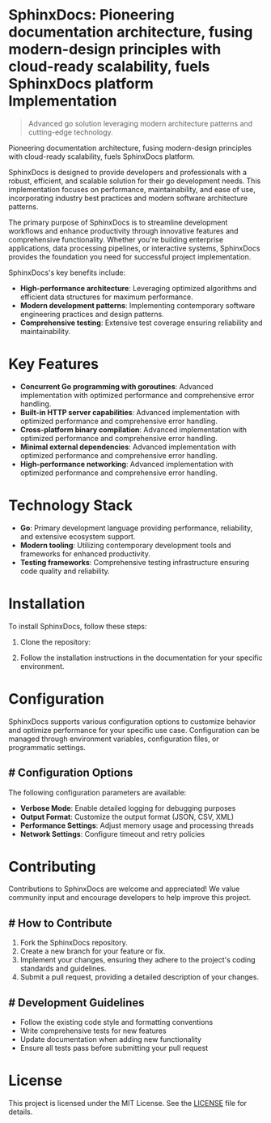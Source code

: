 <!-- fallback_SphinxDocs_20250807060343_56308 -->

# SphinxDocs: Pioneering documentation architecture, fusing modern-design principles with cloud-ready scalability, fuels SphinxDocs platform Implementation
> Advanced go solution leveraging modern architecture patterns and cutting-edge technology.

Pioneering documentation architecture, fusing modern-design principles with cloud-ready scalability, fuels SphinxDocs platform.

SphinxDocs is designed to provide developers and professionals with a robust, efficient, and scalable solution for their go development needs. This implementation focuses on performance, maintainability, and ease of use, incorporating industry best practices and modern software architecture patterns.

The primary purpose of SphinxDocs is to streamline development workflows and enhance productivity through innovative features and comprehensive functionality. Whether you're building enterprise applications, data processing pipelines, or interactive systems, SphinxDocs provides the foundation you need for successful project implementation.

SphinxDocs's key benefits include:

* **High-performance architecture**: Leveraging optimized algorithms and efficient data structures for maximum performance.
* **Modern development patterns**: Implementing contemporary software engineering practices and design patterns.
* **Comprehensive testing**: Extensive test coverage ensuring reliability and maintainability.

# Key Features

* **Concurrent Go programming with goroutines**: Advanced implementation with optimized performance and comprehensive error handling.
* **Built-in HTTP server capabilities**: Advanced implementation with optimized performance and comprehensive error handling.
* **Cross-platform binary compilation**: Advanced implementation with optimized performance and comprehensive error handling.
* **Minimal external dependencies**: Advanced implementation with optimized performance and comprehensive error handling.
* **High-performance networking**: Advanced implementation with optimized performance and comprehensive error handling.

# Technology Stack

* **Go**: Primary development language providing performance, reliability, and extensive ecosystem support.
* **Modern tooling**: Utilizing contemporary development tools and frameworks for enhanced productivity.
* **Testing frameworks**: Comprehensive testing infrastructure ensuring code quality and reliability.

# Installation

To install SphinxDocs, follow these steps:

1. Clone the repository:


2. Follow the installation instructions in the documentation for your specific environment.

# Configuration

SphinxDocs supports various configuration options to customize behavior and optimize performance for your specific use case. Configuration can be managed through environment variables, configuration files, or programmatic settings.

## # Configuration Options

The following configuration parameters are available:

* **Verbose Mode**: Enable detailed logging for debugging purposes
* **Output Format**: Customize the output format (JSON, CSV, XML)
* **Performance Settings**: Adjust memory usage and processing threads
* **Network Settings**: Configure timeout and retry policies

# Contributing

Contributions to SphinxDocs are welcome and appreciated! We value community input and encourage developers to help improve this project.

## # How to Contribute

1. Fork the SphinxDocs repository.
2. Create a new branch for your feature or fix.
3. Implement your changes, ensuring they adhere to the project's coding standards and guidelines.
4. Submit a pull request, providing a detailed description of your changes.

## # Development Guidelines

* Follow the existing code style and formatting conventions
* Write comprehensive tests for new features
* Update documentation when adding new functionality
* Ensure all tests pass before submitting your pull request

# License

This project is licensed under the MIT License. See the [LICENSE](https://github.com/sandibrrm/SphinxDocs/blob/main/LICENSE) file for details.

